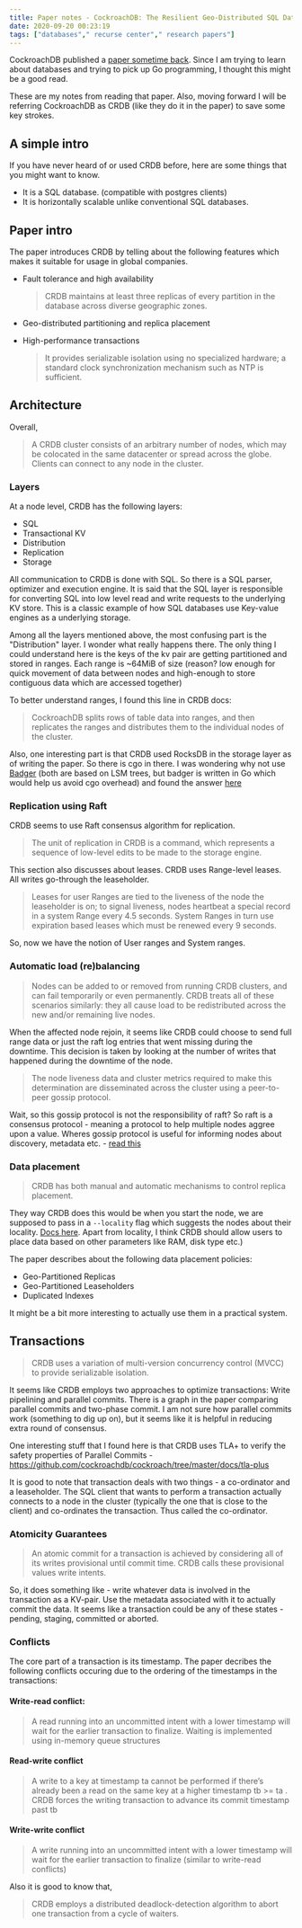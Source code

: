 ```yaml
---
title: Paper notes - CockroachDB: The Resilient Geo-Distributed SQL Database
date: 2020-09-20 00:23:19
tags: ["databases"," recurse center"," research papers"]
---
```


CockroachDB published a [paper sometime back](https://www.cockroachlabs.com/blog/cockroachdb-sigmod-2020/). Since I am trying to learn about databases and trying to pick up Go programming, I thought this might be a good read.

These are my notes from reading that paper. Also, moving forward I will be referring CockroachDB as CRDB (like they do it in the paper) to save some key strokes.

## A simple intro

If you have never heard of or used CRDB before, here are some things that you might want to know.

- It is a SQL database. (compatible with postgres clients)
- It is horizontally scalable unlike conventional SQL databases.

## Paper intro

The paper introduces CRDB by telling about the following features which makes it suitable for usage in global companies.

- Fault tolerance and high availability
  > CRDB maintains at least three replicas of every partition in the database across diverse geographic zones.

- Geo-distributed partitioning and replica placement

- High-performance transactions
  > It provides serializable isolation using no specialized hardware; a standard clock synchronization mechanism such as NTP is sufficient.
  
## Architecture

Overall,

> A CRDB cluster consists of an arbitrary number of nodes, which may be colocated in the same datacenter or spread across the globe. Clients can connect to any node in the cluster.

### Layers

At a node level, CRDB has the following layers:
- SQL
- Transactional KV
- Distribution
- Replication
- Storage

All communication to CRDB is done with SQL. So there is a SQL parser, optimizer and execution engine. It is said that the SQL layer is responsible for converting SQL into low level read and write requests to the underlying KV store. This is a classic example of how SQL databases use Key-value engines as a underlying storage.

Among all the layers mentioned above, the most confusing part is the "Distribution" layer. I wonder what really happens there. The only thing I could understand here is the keys of the kv pair are getting partitioned and stored in ranges. Each range is ~64MiB of size (reason? low enough for quick movement of data between nodes and high-enough to store contiguous data which are accessed together)

To better understand ranges, I found this line in CRDB docs:

> CockroachDB splits rows of table data into ranges, and then replicates the ranges and distributes them to the individual nodes of the cluster.

Also, one interesting part is that CRDB used RocksDB in the storage layer as of writing the paper. So there is cgo in there. I was wondering why not use [Badger](https://github.com/dgraph-io/badger) (both are based on LSM trees, but badger is written in Go which would help us avoid cgo overhead) and found the answer [here](https://github.com/cockroachdb/cockroach/issues/17929)

### Replication using Raft

CRDB seems to use Raft consensus algorithm for replication.

> The unit of replication in CRDB is a command, which represents a sequence of low-level edits to be made to the storage engine.

This section also discusses about leases. CRDB uses Range-level leases. All writes go-through the leaseholder.

>  Leases for user Ranges are tied to the liveness of the node the leaseholder is on; to signal liveness, nodes heartbeat a special record in a system Range every 4.5 seconds. System Ranges in turn use expiration based leases which must be renewed every 9 seconds.

So, now we have the notion of User ranges and System ranges.

### Automatic load (re)balancing

> Nodes can be added to or removed from running CRDB clusters, and can fail temporarily or even permanently. CRDB treats all of these scenarios similarly: they all cause load to be redistributed across the new and/or remaining live nodes.

When the affected node rejoin, it seems like CRDB could choose to send full range data or just the raft log entries that went missing during the downtime. This decision is taken by looking at the number of writes that happened during the downtime of the node.

> The node liveness data and cluster metrics required to make this determination are disseminated across the cluster using a peer-to-peer gossip protocol.

Wait, so this gossip protocol is not the responsibility of raft? So raft is a consensus protocol - meaning a protocol to help multiple nodes aggree upon a value. Wheres gossip protocol is useful for informing nodes about discovery, metadata etc. - [read this](https://forum.cockroachlabs.com/t/the-different-roles-between-raft-and-gossip/957#:~:text=Gossip%20is%20how%20new%20nodes,through%20raft%20membership%20change%20operations.)

### Data placement

> CRDB has both manual and automatic mechanisms to control replica placement.

They way CRDB does this would be when you start the node, we are supposed to pass in a `--locality` flag which suggests the nodes about their locality. [Docs here](https://www.cockroachlabs.com/docs/v20.1/cockroach-start#locality). Apart from locality, I think CRDB should allow users to place data based on other parameters like RAM, disk type etc.)

The paper describes about the following data placement policies:

- Geo-Partitioned Replicas
- Geo-Partitioned Leaseholders
- Duplicated Indexes

It might be a bit more interesting to actually use them in a practical system.

## Transactions

> CRDB uses a variation of multi-version concurrency control (MVCC) to provide serializable isolation.

It seems like CRDB employs two approaches to optimize transactions: Write pipelining and parallel commits. There is a graph in the paper comparing parallel commits and two-phase commit. I am not sure how parallel commits work (something to dig up on), but it seems like it is helpful in reducing extra round of consensus.

One interesting stuff that I found here is that CRDB uses TLA+ to verify the safety properties of Parallel Commits - https://github.com/cockroachdb/cockroach/tree/master/docs/tla-plus

It is good to note that transaction deals with two things - a co-ordinator and a leaseholder. The SQL client that wants to perform a transaction actually connects to a node in the cluster (typically the one that is close to the client) and co-ordinates the transaction. Thus called the co-ordinator.

### Atomicity Guarantees

> An atomic commit for a transaction is achieved by considering all of its writes provisional until commit time. CRDB calls these provisional values write intents.

So, it does something like - write whatever data is involved in the transaction as a KV-pair. Use the metadata associated with it to actually commit the data. It seems like a transaction could be any of these states - pending, staging, committed or aborted.

### Conflicts

The core part of a transaction is its timestamp. The paper decribes the following conflicts occuring due to the ordering of the timestamps in the transactions:

#### Write-read conflict:
> A read running into an uncommitted intent with a lower timestamp will wait for the earlier transaction to finalize. Waiting is implemented using in-memory queue structures

#### Read-write conflict
> A write to a key at timestamp ta cannot be performed if there’s already been a read on the same key at a higher timestamp  tb >= ta . CRDB forces the writing transaction to advance its commit timestamp past tb

#### Write-write conflict
> A write running into an uncommitted intent with a lower timestamp will wait for the earlier transaction to finalize (similar to write-read conflicts)

Also it is good to know that,

> CRDB employs a distributed deadlock-detection algorithm to abort one transaction from a cycle of waiters.

